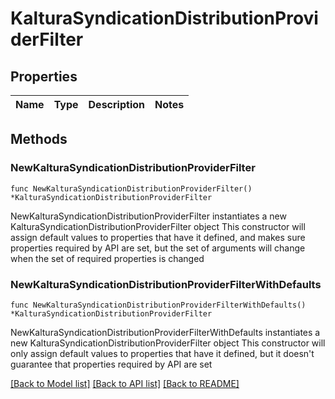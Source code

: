 # KalturaSyndicationDistributionProviderFilter

## Properties

Name | Type | Description | Notes
------------ | ------------- | ------------- | -------------

## Methods

### NewKalturaSyndicationDistributionProviderFilter

`func NewKalturaSyndicationDistributionProviderFilter() *KalturaSyndicationDistributionProviderFilter`

NewKalturaSyndicationDistributionProviderFilter instantiates a new KalturaSyndicationDistributionProviderFilter object
This constructor will assign default values to properties that have it defined,
and makes sure properties required by API are set, but the set of arguments
will change when the set of required properties is changed

### NewKalturaSyndicationDistributionProviderFilterWithDefaults

`func NewKalturaSyndicationDistributionProviderFilterWithDefaults() *KalturaSyndicationDistributionProviderFilter`

NewKalturaSyndicationDistributionProviderFilterWithDefaults instantiates a new KalturaSyndicationDistributionProviderFilter object
This constructor will only assign default values to properties that have it defined,
but it doesn't guarantee that properties required by API are set


[[Back to Model list]](../README.md#documentation-for-models) [[Back to API list]](../README.md#documentation-for-api-endpoints) [[Back to README]](../README.md)


